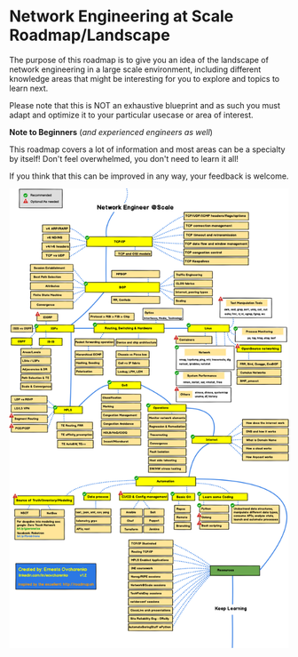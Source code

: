 # Network Engineering at Scale Roadmap/Landscape

The purpose of this roadmap is to give you an idea of the landscape of network engineering in a large scale environment, including different knowledge areas that might be interesting for you to explore and topics to learn next. 

Please note that this is NOT an exhaustive blueprint and as such you must adapt and optimize it to your particular usecase or area of interest.

**Note to Beginners** (*and experienced engineers as well*)

This roadmap covers a lot of information and most areas can be a specialty by itself! Don't feel overwhelmed, you don't need to learn it all!

If you think that this can be improved in any way, your feedback is welcome.

![NetengRoadmap](./img/NetengRoadmap_v12.png)

